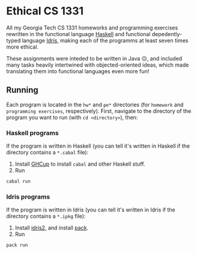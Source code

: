 # Ethical CS 1331

All my Georgia Tech CS 1331 homeworks and programming exercises rewritten in the functional language [Haskell](https://www.haskell.org/) and functional depedently-typed language [Idris](https://www.google.com/search?q=idris2&sourceid=chrome&ie=UTF-8), making each of the programms at least seven times more ethical.

These assignments were inteded to be written in Java 😔, and included many tasks heavily intertwined with objected-oriented ideas, which made translating them into functional languages even more fun!

## Running

Each program is located in the `hw*` and `pe*` directories (for `homework` and `programming exercises`, respectively). First, navigate to the directory of the program you want to run (with `cd <directory>`), then:

### Haskell programs

If the program is written in Haskell (you can tell it's written in Haskell if the directory contains a `*.cabal` file):

1. Install [GHCup](https://www.haskell.org/ghcup/) to install `cabal` and other Haskell stuff.
2. Run

```bash
cabal run
```

### Idris programs

If the program is written in Idris (you can tell it's written in Idris if the directory contains a `*.ipkg` file):

1. Install [idris2](https://github.com/idris-lang/Idris2/blob/main/INSTALL.md), and install [pack](https://github.com/stefan-hoeck/idris2-pack).
2. Run

```bash
pack run
```
